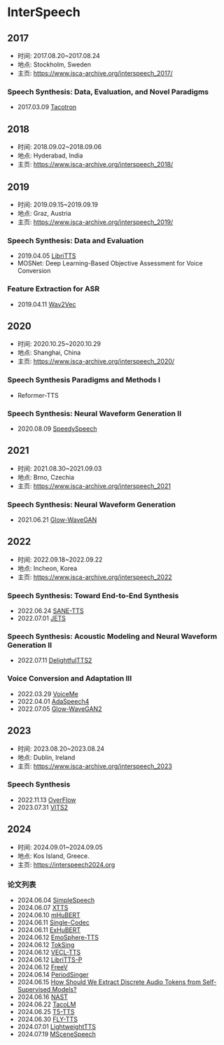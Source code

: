 # InterSpeech


## 2017

- 时间: 2017.08.20~2017.08.24
- 地点: Stockholm, Sweden
- 主页: <https://www.isca-archive.org/interspeech_2017/>

### Speech Synthesis: Data, Evaluation, and Novel Paradigms

- 2017.03.09 [Tacotron](../Models/TTS2_Acoustic/2017.03.29_Tacotron.md)

## 2018

- 时间: 2018.09.02~2018.09.06
- 地点: Hyderabad, India
- 主页: <https://www.isca-archive.org/interspeech_2018/>

## 2019

- 时间: 2019.09.15~2019.09.19
- 地点: Graz, Austria
- 主页: <https://www.isca-archive.org/interspeech_2019/>

### Speech Synthesis: Data and Evaluation

- 2019.04.05 [LibriTTS](../Datasets/2019.04.05_LibriTTS.md)
- MOSNet: Deep Learning-Based Objective Assessment for Voice Conversion

### Feature Extraction for ASR

- 2019.04.11 [Wav2Vec](../Models/Speech_Representaion/2019.04.11_Wav2Vec.md)

## 2020

- 时间: 2020.10.25~2020.10.29
- 地点: Shanghai, China
- 主页: <https://www.isca-archive.org/interspeech_2020/>

### Speech Synthesis Paradigms and Methods I

- Reformer-TTS

### Speech Synthesis: Neural Waveform Generation II

- 2020.08.09 [SpeedySpeech](../Models/TTS2_Acoustic/2020.08.09_SpeedySpeech.md)

## 2021

- 时间: 2021.08.30~2021.09.03
- 地点: Brno, Czechia
- 主页: <https://www.isca-archive.org/interspeech_2021>

### Speech Synthesis: Neural Waveform Generation

- 2021.06.21 [Glow-WaveGAN](../Models/E2E/2021.06.21_Glow-WaveGAN.md)

## 2022

- 时间: 2022.09.18~2022.09.22
- 地点: Incheon, Korea
- 主页: <https://www.isca-archive.org/interspeech_2022>

### Speech Synthesis: Toward End-to-End Synthesis

- 2022.06.24 [SANE-TTS](../Models/E2E/2022.06.24_SANE-TTS.md)
- 2022.07.01 [JETS](../Models/E2E/2022.07.01_JETS.md)

### Speech Synthesis: Acoustic Modeling and Neural Waveform Generation II

- 2022.07.11 [DelightfulTTS2](../Models/TTS2_Acoustic/2022.07.11_DelightfulTTS2.md)

### Voice Conversion and Adaptation III

- 2022.03.29 [VoiceMe](../Models/E2E/2022.03.29_VoiceMe.md)
- 2022.04.01 [AdaSpeech4](../Models/TTS2_Acoustic/2022.04.01_AdaSpeech4.md)
- 2022.07.05 [Glow-WaveGAN2](../Models/E2E/2022.07.05_Glow-WaveGAN2.md)

## 2023

- 时间: 2023.08.20~2023.08.24
- 地点: Dublin, Ireland
- 主页: <https://www.isca-archive.org/interspeech_2023>

### Speech Synthesis

- 2022.11.13 [OverFlow](../Models/TTS2_Acoustic/2022.11.13_OverFlow.md)
- 2023.07.31 [VITS2](../Models/E2E/2023.07.31_VITS2.md)

## 2024

- 时间: 2024.09.01~2024.09.05
- 地点: Kos Island, Greece.
- 主页: <https://interspeech2024.org>

### 论文列表

- 2024.06.04 [SimpleSpeech](../Models/Diffusion/2024.06.04_SimpleSpeech.md)
- 2024.06.07 [XTTS](../Models/Speech_LLM/2024.06.07_XTTS.md)
- 2024.06.10 [mHuBERT](../Models/Speech_Representaion/2024.06.10_mHuBERT.md)
- 2024.06.11 [Single-Codec](../Models/Speech_Neural_Codec/2024.06.11_Single-Codec.md)
- 2024.06.11 [ExHuBERT](../Models/Speech_Representaion/2024.06.11_ExHuBERT.md)
- 2024.06.12 [EmoSphere-TTS](../Models/_tmp/2024.06.12_EmoSphere-TTS.md)
- 2024.06.12 [TokSing](../Models/Singing_Voice/2024.06.12_TokSing.md)
- 2024.06.12 [VECL-TTS](../Models/_tmp/2024.06.12_VECL-TTS.md)
- 2024.06.12 [LibriTTS-P](../Datasets/2024.06.12_LibriTTS-P.md)
- 2024.06.12 [FreeV](../Models/TTS3_Vocoder/2024.06.12_FreeV.md)
- 2024.06.14 [PeriodSinger](../Models/Singing_Voice/2024.06.14_PeriodSinger.md)
- 2024.06.15 [How Should We Extract Discrete Audio Tokens from Self-Supervised Models?](../Models/_Full/2024.06.15_How_Should_We_Extract_Discrete_Audio_Tokens_from_Self-Supervised_Models.md)
- 2024.06.16 [NAST](../Models/_tmp/2024.06.16_NAST.md)
- 2024.06.22 [TacoLM](../Models/Speech_LLM/2024.06.22_TacoLM.md)
- 2024.06.25 [T5-TTS](../Models/Speech_LLM/2024.06.25_T5-TTS.md)
- 2024.06.30 [FLY-TTS](../Models/E2E/2024.06.30_FLY-TTS.md)
- 2024.07.01 [LightweightTTS](../Models/_tmp/2024.07.01_LightweightTTS.md)
- 2024.07.19 [MSceneSpeech](../Datasets/2024.07.19_MSceneSpeech.md)